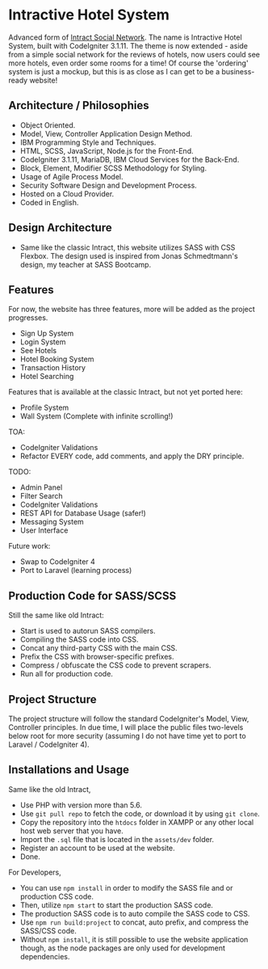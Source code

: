 # Intractive Hotel System
Advanced form of [Intract Social Network](https://github.com/lauslim12/intract-social-network). The name is Intractive Hotel System, built with CodeIgniter 3.1.11. The theme is now extended - aside from a simple social network for the reviews of hotels, now users could see more hotels, even order some rooms for a time! Of course the 'ordering' system is just a mockup, but this is as close as I can get to be a business-ready website!

## Architecture / Philosophies
* Object Oriented.
* Model, View, Controller Application Design Method.
* IBM Programming Style and Techniques.
* HTML, SCSS, JavaScript, Node.js for the Front-End.
* CodeIgniter 3.1.11, MariaDB, IBM Cloud Services for the Back-End.
* Block, Element, Modifier SCSS Methodology for Styling.
* Usage of Agile Process Model.
* Security Software Design and Development Process.
* Hosted on a Cloud Provider.
* Coded in English.

## Design Architecture
* Same like the classic Intract, this website utilizes SASS with CSS Flexbox. The design used is inspired from Jonas Schmedtmann's design, my teacher at SASS Bootcamp.

## Features
For now, the website has three features, more will be added as the project progresses.
* Sign Up System
* Login System
* See Hotels
* Hotel Booking System
* Transaction History
* Hotel Searching

Features that is available at the classic Intract, but not yet ported here:
* Profile System
* Wall System (Complete with infinite scrolling!)

TOA:
* CodeIgniter Validations
* Refactor EVERY code, add comments, and apply the DRY principle.

TODO:
* Admin Panel
* Filter Search
* CodeIgniter Validations
* REST API for Database Usage (safer!)
* Messaging System
* User Interface

Future work:
* Swap to CodeIgniter 4
* Port to Laravel (learning process)

## Production Code for SASS/SCSS
Still the same like old Intract:
* Start is used to autorun SASS compilers.
* Compiling the SASS code into CSS.
* Concat any third-party CSS with the main CSS.
* Prefix the CSS with browser-specific prefixes.
* Compress / obfuscate the CSS code to prevent scrapers.
* Run all for production code.

## Project Structure
The project structure will follow the standard CodeIgniter's Model, View, Controller principles. In due time, I will place the public files two-levels below root for more security (assuming I do not have time yet to port to Laravel / CodeIgniter 4). 

## Installations and Usage
Same like the old Intract,
* Use PHP with version more than 5.6.
* Use `git pull repo` to fetch the code, or download it by using `git clone`.
* Copy the repository into the `htdocs` folder in XAMPP or any other local host web server that you have.
* Import the `.sql` file that is located in the `assets/dev` folder.
* Register an account to be used at the website.
* Done.

For Developers,
* You can use `npm install` in order to modify the SASS file and or production CSS code.
* Then, utilize `npm start` to start the production SASS code.
* The production SASS code is to auto compile the SASS code to CSS.
* Use `npm run build:project` to concat, auto prefix, and compress the SASS/CSS code.
* Without `npm install`, it is still possible to use the website application though, as the node packages are only used for development dependencies.
